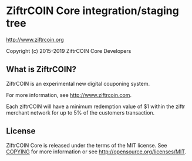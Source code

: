 ZiftrCOIN Core integration/staging tree
=====================================

http://www.ziftrcoin.org

Copyright (c) 2015-2019 ZiftrCOIN Core Developers

What is ZiftrCOIN?
----------------

ZiftrCOIN is an experimental new digital couponing system. 

For more information, see http://www.ziftrcoin.com. 

Each ziftrCOIN will have a minimum redemption value of $1 within the ziftr merchant network for up to 5% of the customers transaction.

License
-------

ZiftrCOIN Core is released under the terms of the MIT license. See [COPYING](COPYING) for more
information or see http://opensource.org/licenses/MIT.

